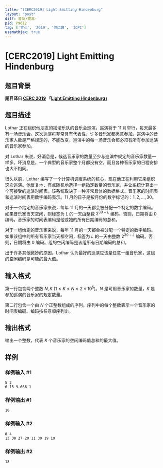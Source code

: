 ```yaml
---
title: "[CERC2019] Light Emitting Hindenburg"
layout: "post"
diff: 普及/提高-
pid: P9612
tag: ['贪心', '2019', '位运算', 'ICPC']
usemathjax: true
---
```


# [CERC2019] Light Emitting Hindenburg
## 题目背景

**题目译自 [CERC 2019](https://contest.felk.cvut.cz/19cerc/solved.html) 「[Light Emitting Hindenburg](https://contest.felk.cvut.cz/19cerc/solved/hindenburg.pdf)」**
## 题目描述

Lothar 正在组织他朋友的摇滚乐队的音乐会巡演。巡演将于 11 月举行，每天最多有一场音乐会。这次巡演将非常具有代表性，许多音乐家都愿意参加。巡演中的音乐家人数是严格规定的，不能改变。巡演中的每一场音乐会都必须有所有参加巡演的音乐家参加。

对 Lothar 来说，好消息是，候选音乐家的数量至少与巡演中规定的音乐家数量一样多。坏消息是，一个典型的音乐家整个月都没有空，而且各种音乐家的日程安排也大不相同。

很久以前，Lothar 编写了一个计算机调度系统的核心，现在他正在利用它来组织这次巡演。他反复地、有点随机地选择一组指定数量的音乐家，并让系统计算出一个可接受的巡演时间表。该系统取决于一种非常具体的数据格式。音乐家的时间表和巡演时间表用数字编码表示。11 月的日子是按月份的数字标记的：$1, 2, \dots, 30$。

对于一个给定的音乐家来说，每年 11 月的一天都会被分配一个特定的数字编码。如果音乐家当天空闲，则标签为 $L$ 的一天由整数 $2^{30-L}$ 编码。否则，日期将由 $0$ 编码。音乐家的时间表编码是他或她的所有日期编码的总和。

对于一组给定的音乐家来说，每年 11 月的一天都会被分配一个特定的数字编码。如果该组中的所有音乐家当天都空闲，标签为 $L$ 的一天由整数 $2^{30-L}$ 编码。否则，日期将由 $0$ 编码。组的空闲编码是该组所有日期编码的总和。

出于许多其他微妙的原因，Lothar 认为最好的巡演应该是任意一组音乐家，这组的空闲编码是可能的最大值。
## 输入格式

第一行包含两个整数 $N, K\ (1\le K\le N\le 2\times 10^5)$。$N$ 是可用音乐家的数量，$K$ 是参加巡演的音乐家的规定数量。

第二行包含一个由 $N$ 个正整数组成的序列。序列中的每个整数表示一个音乐家的时间表编码。编码按任意顺序列出。
## 输出格式

输出一个整数，代表 $K$ 个音乐家的空闲编码值总和的最大值。
## 样例

### 样例输入 #1
```
5 2
6 15 9 666 1

```
### 样例输出 #1
```
10

```
### 样例输入 #2
```
8 4
13 30 27 20 11 30 19 10

```
### 样例输出 #2
```
18

```
